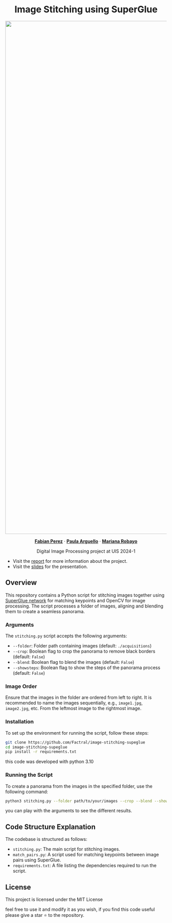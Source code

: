 <p align="center">
  <h1 align="center">Image Stitching using SuperGlue</h1>
  <p align="center">
    <img src="./data/results.png" alt="Panorama Image" width="1600">
  <p align="center">
    <a href="https://github.com/Factral/" rel="external nofollow noopener" target="_blank"><strong>Fabian Perez</strong></a>
    ·
    <a href="https://github.com/Factral/" rel="external nofollow noopener" target="_blank"><strong>Paula Arguello</strong></a>
    ·
    <a href="https://github.com/Factral/" rel="external nofollow noopener" target="_blank"><strong>Mariana Robayo</strong></a>
  </p>
<p align="center">
    Digital Image Processing project at UIS 2024-1

- Visit the  [report]("./report.pdf") for more information about the project.
- Visit the  [slides]("./slides.pdf") for the presentation.

## Overview

This repository contains a Python script for stitching images together using [SuperGlue network](https://github.com/magicleap/SuperGluePretrainedNetwork) for matching keypoints and OpenCV for image processing. The script processes a folder of images, aligning and blending them to create a seamless panorama.

### Arguments

The `stitching.py` script accepts the following arguments:

- `--folder`: Folder path containing images (default: `./acquisitions`)
- `--crop`: Boolean flag to crop the panorama to remove black borders (default: `False`)
- `--blend`: Boolean flag to blend the images (default: `False`)
- `--showsteps`: Boolean flag to show the steps of the panorama process (default: `False`)

### Image Order

Ensure that the images in the folder are ordered from left to right. It is recommended to name the images sequentially, e.g., `image1.jpg`, `image2.jpg`, etc. From the leftmost image to the rightmost image.

### Installation

To set up the environment for running the script, follow these steps:

```bash
git clone https://github.com/Factral/image-stitching-supeglue
cd image-stitching-supeglue
pip install -r requirements.txt
```

this code was developed with python 3.10

### Running the Script

To create a panorama from the images in the specified folder, use the following command:

```bash
python3 stitching.py --folder path/to/your/images --crop --blend --showsteps
```

you can play with the arguments to see the different results.

## Code Structure Explanation

The codebase is structured as follows:

- `stitching.py`: The main script for stitching images.
- `match_pairs.py`: A script used for matching keypoints between image pairs using SuperGlue.
- `requirements.txt`: A file listing the dependencies required to run the script.


## License

This project is licensed under the MIT License

feel free to use it and modify it as you wish, if you find this code useful please give a star ⭐ to the repository.

